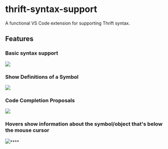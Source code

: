 # thrift-syntax-support

A functional VS Code extension for supporting Thrift syntax.

## Features

### Basic syntax support

![](./images/basic-syntax-support.png)

### Show Definitions of a Symbol

![](./images/auto-jump.gif)

### Code Completion Proposals

![](./images/auto-complete.gif)

### Hovers show information about the symbol/object that's below the mouse cursor

![](./images/cursor.gif)****